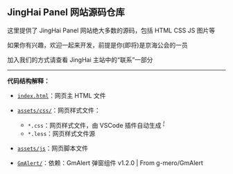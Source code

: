 ## JingHai Panel 网站源码仓库

这里提供了 JingHai Panel 网站绝大多数的源码，包括 HTML CSS JS 图片等

如果你有兴趣，欢迎一起来开发，前提是你(即将)是京海公会的一员

加入我们的方式请查看 JingHai 主站中的“联系”一部分

---

**代码结构解释：**

- [`index.html`](blob/main/index.html)：网页主 HTML 文件
- [`assets/css/`](blob/main/assets/css)：网页样式文件：

  <p>

  - `*.css`：网页样式文件，由 VSCode 插件自动生成 <sup>*<span style="color:yellow">[!](https://github.com/Yuns-Lab/JingHaiWeb/tree/master/.github/CONTRIBUTING.md)*</sup>
  - `*.less`：网页样式文件源

  <p>
- [`assets/js`](blob/main/assets/js)：网页脚本文件
- [`GmAlert/`](blob/main/GmAlert/)：依赖：GmAlert 弹窗组件 v1.2.0 | From g-mero/GmAlert